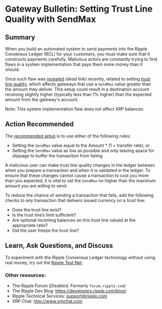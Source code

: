 # Gateway Bulletin: Setting Trust Line Quality with SendMax

## Summary

When you build an automated system to send payments into the Ripple Consensus Ledger (RCL) for your customers, you must make sure that it constructs payments carefully. Malicious actors are constantly trying to find flaws in a system implementation that pays them more money than it should.

Once such flaw was [revealed](https://forum.ripple.com/viewtopic.php?f=1&t=18210) _(dead link)_ recently, related to setting [trust line quality](https://web.archive.org/web/20150422102043/https://wiki.ripple.com/Trust_line_quality), which affects gateways that use a `SendMax` value greater than the amount they deliver. This setup could result in a destination account receiving slightly higher (typically less than 1% higher) than the expected amount from the gateway's account.

Note: This system implementation flaw does not affect XRP balances.

## Action Recommended

The [recommended setup](https://xrpl.org/become-an-xrp-ledger-gateway.html#sending-payments-to-customers) is to use either of the following rules:

* Setting the `SendMax` value equal to the Amount * (1 + transfer rate); or
* Setting the `SendMax` value as low as possible and only leaving space for slippage to buffer the transaction from failing

A malicious user can make trust line quality changes in the ledger between when you prepare a transaction and when it is validated in the ledger. To ensure that these changes cannot cause a transaction to cost you more than you expected, it is vital to set the `SendMax` no higher than the maximum amount you are willing to send.

To reduce the chance of sending a transaction that fails, add the following checks to any transaction that delivers issued currency on a trust line:

* Does the trust line exist?
* Is the trust line’s limit sufficient?
* Are optional incoming balances on this trust line valued at the appropriate ratio?
* Did the user freeze the trust line?

## Learn, Ask Questions, and Discuss

To experiment with the Ripple Consensus Ledger technology without using real money, try out the [Ripple Test Net](https://xrpl.org/xrp-testnet-faucet.html).

### Other resources:

* The Ripple Forum (_Disabled._ Formerly `forum.ripple.com`)
* The Ripple Dev Blog: <https://developers.ripple.com/blog/>
* Ripple Technical Services: <support@ripple.com>
* XRP Chat: <http://www.xrpchat.com>
